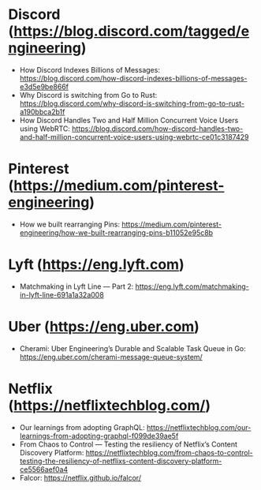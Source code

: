 # Discord (https://blog.discord.com/tagged/engineering)

- How Discord Indexes Billions of Messages: https://blog.discord.com/how-discord-indexes-billions-of-messages-e3d5e9be866f
- Why Discord is switching from Go to Rust: https://blog.discord.com/why-discord-is-switching-from-go-to-rust-a190bbca2b1f
- How Discord Handles Two and Half Million Concurrent Voice Users using WebRTC: https://blog.discord.com/how-discord-handles-two-and-half-million-concurrent-voice-users-using-webrtc-ce01c3187429

# Pinterest (https://medium.com/pinterest-engineering)

- How we built rearranging Pins: https://medium.com/pinterest-engineering/how-we-built-rearranging-pins-b11052e95c8b

# Lyft (https://eng.lyft.com)

- Matchmaking in Lyft Line — Part 2: https://eng.lyft.com/matchmaking-in-lyft-line-691a1a32a008

# Uber (https://eng.uber.com)

- Cherami: Uber Engineering’s Durable and Scalable Task Queue in Go: https://eng.uber.com/cherami-message-queue-system/

# Netflix (https://netflixtechblog.com/)

- Our learnings from adopting GraphQL: https://netflixtechblog.com/our-learnings-from-adopting-graphql-f099de39ae5f
- From Chaos to Control — Testing the resiliency of Netflix’s Content Discovery Platform: https://netflixtechblog.com/from-chaos-to-control-testing-the-resiliency-of-netflixs-content-discovery-platform-ce5566aef0a4
- Falcor: https://netflix.github.io/falcor/
